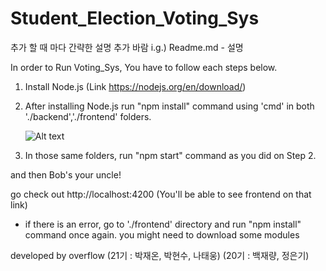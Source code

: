 # Student_Election_Voting_Sys
추가 할 때 마다 간략한 설명 추가 바람
i.g.) Readme.md - 설명

In order to Run Voting_Sys, You have to follow each steps below.

1) Install Node.js (Link https://nodejs.org/en/download/)

2) After installing Node.js run "npm install" command using 'cmd' in both './backend','./frontend' folders.

	![Alt text](Student_Election_Voting_Sys/howto.JPG?raw=true "How to command")

3) In those same folders, run "npm start" command as you did on Step 2.

and then Bob's your uncle!

go check out http://localhost:4200 (You'll be able to see frontend on that link)

* if there is an error, go to './frontend' directory and run "npm install" command once again. you might need to download some modules


developed by overflow
(21기 : 박재온, 박현수, 나태웅) (20기 : 백재량, 정은기)
